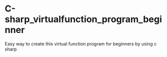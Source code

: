 # C-sharp_virtualfunction_program_beginner
Easy way to create this virtual function program for beginners by using c sharp
